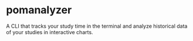 # pomanalyzer
A CLI that tracks your study time in the terminal and analyze historical data of your studies in interactive charts.
